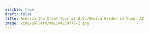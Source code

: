 ```yaml
---
visible: true
draft: false
title: America the Great Tour at U.S./Mexico Border in Yuma, AZ
image: /img/gallery/mm1104230776-2.jpg
---
```

